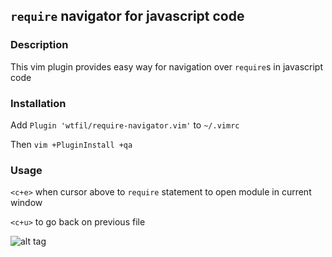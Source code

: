 ## `require` navigator for javascript code

### Description
This vim plugin provides easy way for navigation over `require`s in javascript code

### Installation

Add `Plugin 'wtfil/require-navigator.vim'` to `~/.vimrc`

Then `vim +PluginInstall +qa`

### Usage

`<c+e>` when cursor above to `require` statement to open module in current window

`<c+u>` to go back on previous file

![alt tag](https://leto18e.storage.yandex.net/rdisk/dfad20c6c472d6ef39df38d2dfd60145f4dbd9681dc472661f1027fd0c4af38d/inf/y1kRTqzFgdG4JdwDbqj37KZLDZa4u9BhdS3CKt0uH6wZ0f5ABQk58ss-7cET_QyWJRj5Htaqq5JI0uolPzi7Iw==?uid=0&filename=require-navigator.gif&disposition=inline&hash=&limit=0&content_type=image%2Fgif&tknv=v2&rtoken=3250de60cbd5630c470004ee2b74b916&force_default=no)
